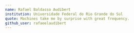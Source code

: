 ```yaml
---
name: Rafael Baldasso Audibert
institution: Universidade Federal do Rio Grande do Sul
quote: Machines take me by surprise with great frequency.
github_user: rafaeelaudibert
---
```

